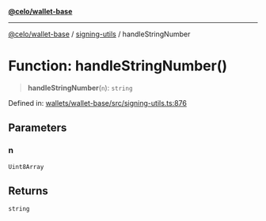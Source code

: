 [**@celo/wallet-base**](../../README.md)

***

[@celo/wallet-base](../../README.md) / [signing-utils](../README.md) / handleStringNumber

# Function: handleStringNumber()

> **handleStringNumber**(`n`): `string`

Defined in: [wallets/wallet-base/src/signing-utils.ts:876](https://github.com/celo-org/developer-tooling/blob/master/packages/sdk/wallets/wallet-base/src/signing-utils.ts#L876)

## Parameters

### n

`Uint8Array`

## Returns

`string`
